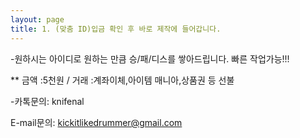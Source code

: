 ```yaml
---
layout: page
title: 1. (맞춤 ID)입금 확인 후 바로 제작에 들어갑니다.
---
```


 -원하시는 아이디로 원하는 만큼 승/패/디스를 쌓아드립니다. 빠른 작업가능!!! 



** 금액 :5천원 / 거래 :계좌이체,아이템 매니아,상품권 등 선불

-카톡문의: knifenal

 E-mail문의: kickitlikedrummer@gmail.com
